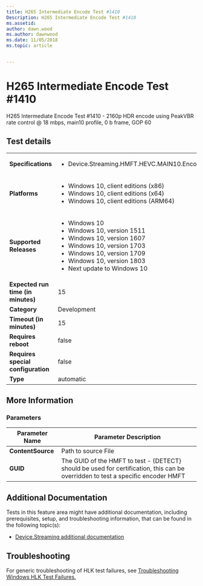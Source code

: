 ```yaml
---
title: H265 Intermediate Encode Test #1410
Description: H265 Intermediate Encode Test #1410
ms.assetid: 
author: dawn.wood
ms.author: dawnwood
ms.date: 11/05/2018
ms.topic: article


---
```


# H265 Intermediate Encode Test #1410

H265 Intermediate Encode Test #1410 - 2160p HDR encode using PeakVBR rate control @ 18 mbps, main10 profile, 0 b frame, GOP 60

## Test details
|||
|---|---|
| **Specifications**  | <ul><li>Device.Streaming.HMFT.HEVC.MAIN10.Encoding</li></ul> |  
| **Platforms**   | <ul><li>Windows 10, client editions (x86)</li><li>Windows 10, client editions (x64)</li><li>Windows 10, client editions (ARM64)</li></ul> |
| **Supported Releases** | <ul><li>Windows 10</li><li>Windows 10, version 1511</li><li>Windows 10, version 1607</li><li>Windows 10, version 1703</li><li>Windows 10, version 1709</li><li>Windows 10, version 1803</li><li>Next update to Windows 10</li></ul> |
|**Expected run time (in minutes)**| 15 |
|**Category**| Development |
|**Timeout (in minutes)**| 15 |
|**Requires reboot**| false |
|**Requires special configuration**| false |
|**Type**| automatic |

## More Information
### Parameters
| Parameter Name | Parameter Description |
| --- | --- |
| **ContentSource** | Path to source File |
| **GUID** | The GUID of the HMFT to test - {DETECT} should be used for certification, this can be overridden to test a specific encoder HMFT |



## Additional Documentation
Tests in this feature area might have additional documentation, including prerequisites, setup, and troubleshooting information, that can be found in the following topic(s): <ul><li>[Device.Streaming additional documentation](https:\//docs.microsoft.com/en-us/windows-hardware/test/hlk/testref/device-streaming-additional-documentation.md)</li></ul>

## Troubleshooting
For generic troubleshooting of HLK test failures, see [Troubleshooting Windows HLK Test Failures.](https://docs.microsoft.com/en-us/windows-hardware/HLK/troubleshooting.html)